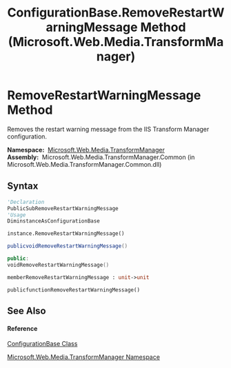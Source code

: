 ﻿---
title: ConfigurationBase.RemoveRestartWarningMessage Method  (Microsoft.Web.Media.TransformManager)
TOCTitle: RemoveRestartWarningMessage Method
ms:assetid: M:Microsoft.Web.Media.TransformManager.ConfigurationBase.RemoveRestartWarningMessage
ms:mtpsurl: https://msdn.microsoft.com/en-us/library/microsoft.web.media.transformmanager.configurationbase.removerestartwarningmessage(v=VS.90)
ms:contentKeyID: 35520810
ms.date: 06/14/2012
mtps_version: v=VS.90
f1_keywords:
- Microsoft.Web.Media.TransformManager.ConfigurationBase.RemoveRestartWarningMessage
dev_langs:
- CSharp
- JScript
- VB
- FSharp
- c++
api_location:
- Microsoft.Web.Media.TransformManager.Common.dll
api_name:
- Microsoft.Web.Media.TransformManager.ConfigurationBase.RemoveRestartWarningMessage
api_type:
- Managed
topic_type:
- apiref
- kbSyntax
product_family_name: VS
ROBOTS: INDEX,FOLLOW
---

# RemoveRestartWarningMessage Method

Removes the restart warning message from the IIS Transform Manager configuration.

**Namespace:**  [Microsoft.Web.Media.TransformManager](microsoft-web-media-transformmanager-namespace.md)  
**Assembly:**  Microsoft.Web.Media.TransformManager.Common (in Microsoft.Web.Media.TransformManager.Common.dll)

## Syntax

``` vb
'Declaration
PublicSubRemoveRestartWarningMessage
'Usage
DiminstanceAsConfigurationBase

instance.RemoveRestartWarningMessage()
```

``` csharp
publicvoidRemoveRestartWarningMessage()
```

``` c++
public:
voidRemoveRestartWarningMessage()
```

``` fsharp
memberRemoveRestartWarningMessage : unit->unit
```

``` jscript
publicfunctionRemoveRestartWarningMessage()
```

## See Also

#### Reference

[ConfigurationBase Class](configurationbase-class-microsoft-web-media-transformmanager.md)

[Microsoft.Web.Media.TransformManager Namespace](microsoft-web-media-transformmanager-namespace.md)

